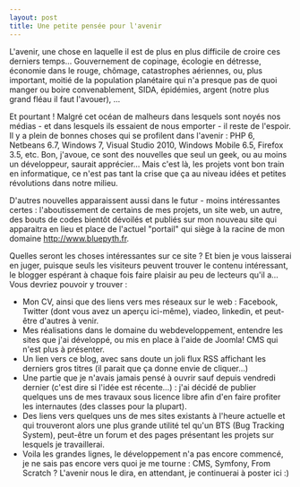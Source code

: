 ```yaml
---
layout: post
title: Une petite pensée pour l'avenir
---
```


L'avenir, une chose en laquelle il est de plus en plus difficile de croire ces derniers temps... Gouvernement de copinage, écologie en détresse, économie dans le rouge, chômage, catastrophes aériennes, ou, plus important, moitié de la population planétaire qui n'a presque pas de quoi manger ou boire convenablement, SIDA, épidémies, argent (notre plus grand fléau il faut l'avouer), ...

Et pourtant ! Malgré cet océan de malheurs dans lesquels sont noyés nos médias - et dans lesquels ils essaient de nous emporter - il reste de l'espoir. Il y a plein de bonnes choses qui se profilent dans l'avenir : PHP 6, Netbeans 6.7, Windows 7, Visual Studio 2010, Windows Mobile 6.5, Firefox 3.5, etc. Bon, j'avoue, ce sont des nouvelles que seul un geek, ou au moins un développeur, saurait apprécier... Mais c'est là, les projets vont bon train en informatique, ce n'est pas tant la crise que ça au niveau idées et petites révolutions dans notre milieu.

D'autres nouvelles apparaissent aussi dans le futur - moins intéressantes certes : l'aboutissement de certains de mes projets, un site web, un autre, des bouts de codes bientôt dévoilés et publiés sur mon nouveau site qui apparaitra en lieu et place de l'actuel "portail" qui siège à la racine de mon domaine http://www.bluepyth.fr.

Quelles seront les choses intéressantes sur ce site ? Et bien je vous laisserai en juger, puisque seuls les visiteurs peuvent trouver le contenu intéressant, le blogger espérant à chaque fois faire plaisir au peu de lecteurs qu'il a... Vous devriez pouvoir y trouver :

* Mon CV, ainsi que des liens vers mes réseaux sur le web : Facebook, Twitter (dont vous avez un aperçu ici-même), viadeo, linkedin, et peut-être d'autres à venir.
* Mes réalisations dans le domaine du webdeveloppement, entendre les sites que j'ai développé, ou mis en place à l'aide de Joomla! CMS qui n'est plus à présenter.
* Un lien vers ce blog, avec sans doute un joli flux RSS affichant les derniers gros titres (il parait que ça donne envie de cliquer...)
* Une partie que je n'avais jamais pensé à ouvrir sauf depuis vendredi dernier (c'est dire si l'idée est récente...) : j'ai décidé de publier quelques uns de mes travaux sous licence libre afin d'en faire profiter les internautes (des classes pour la plupart).
* Des liens vers quelques uns de mes sites existants à l'heure actuelle et qui trouveront alors une plus grande utilité tel qu'un BTS (Bug Tracking System), peut-être un forum et des pages présentant les projets sur lesquels je travaillerai.
* Voila les grandes lignes, le développement n'a pas encore commencé, je ne sais pas encore vers quoi je me tourne : CMS, Symfony, From Scratch ? L'avenir nous le dira, en attendant, je continuerai à poster ici :)

